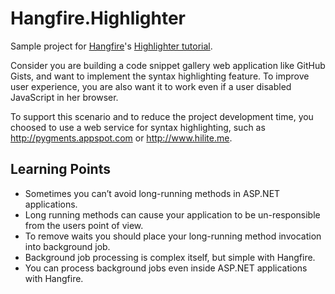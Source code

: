 Hangfire.Highlighter
====================

Sample project for [Hangfire](http://hangfire.io)'s [Highlighter tutorial](http://docs.hangfire.io/en/latest/tutorials/highlight.html).

Consider you are building a code snippet gallery web application like GitHub Gists, and want to implement the syntax highlighting feature. To improve user experience, you are also want it to work even if a user disabled JavaScript in her browser.

To support this scenario and to reduce the project development time, you choosed to use a web service for syntax highlighting, such as http://pygments.appspot.com or http://www.hilite.me.

Learning Points
----------------

* Sometimes you can’t avoid long-running methods in ASP.NET applications.
* Long running methods can cause your application to be un-responsible from the users point of view.
* To remove waits you should place your long-running method invocation into background job.
* Background job processing is complex itself, but simple with Hangfire.
* You can process background jobs even inside ASP.NET applications with Hangfire.
